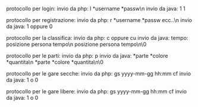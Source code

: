 protocollo per login:
invio da php: l *username *passw\n
invio da java: 1 1

protocollo per registrazione:
invio da php: r *username *passw ecc..\n
invio da java: 1 oppure 0

protocollo per la classifica:
invio da php: c oppure cu
invio da java: tempo: posizione persona tempo\n
					                posizione persona tempo\n\0

protocollo per le parti:
invio da php: p
invio da java: *parte *colore *quantita\n
                       *parte *colore *quantita\n\0

protocollo per le gare secche:
invio da php: gs yyyy-mm-gg hh:mm cf
invio da java: 1 o 0

protocollo per le gare libere:
invio da php: gs yyyy-mm-gg hh:mm cf
invio da java: 1 o 0
			   
